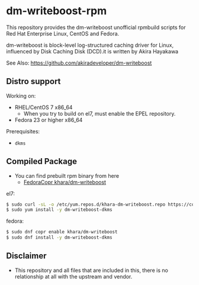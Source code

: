 # dm-writeboost-rpm

This repository provides the dm-writeboost unofficial rpmbuild scripts for Red Hat Enterprise Linux, CentOS and Fedora.

dm-writeboost is block-level log-structured caching driver for Linux, influenced by Disk Caching Disk (DCD).it is written by Akira Hayakawa

See Also: https://github.com/akiradeveloper/dm-writeboost


## Distro support

Working on:

- RHEL/CentOS 7 x86_64
    - When you try to build on el7, must enable the EPEL repository.
- Fedora 23 or higher x86_64

Prerequisites:

- `dkms`

## Compiled Package


- You can find prebuilt rpm binary from here
    - [FedoraCopr khara/dm-writeboost](https://copr.fedoraproject.org/coprs/khara/dm-writeboost/)



el7:

```bash
$ sudo curl -sL -o /etc/yum.repos.d/khara-dm-writeboost.repo https://copr.fedoraproject.org/coprs/khara/dm-writeboost/repo/epel-7/khara-dm-writeboost-epel-7.repo
$ sudo yum install -y dm-writeboost-dkms
```

fedora:

```bash
$ sudo dnf copr enable khara/dm-writeboost
$ sudo dnf install -y dm-writeboost-dkms 
```

## Disclaimer

- This repository and all files that are included in this, there is no relationship at all with the upstream and vendor.
